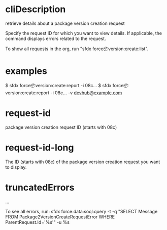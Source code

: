 # cliDescription

retrieve details about a package version creation request

Specify the request ID for which you want to view details. If applicable, the command displays errors related to the request.

To show all requests in the org, run "sfdx force:package:version:create:list".

# examples

$ sfdx force:package:version:create:report -i 08c...
$ sfdx force:package:version:create:report -i 08c... -v devhub@example.com

# request-id

package version creation request ID (starts with 08c)

# request-id-long

The ID (starts with 08c) of the package version creation request you want to display.

# truncatedErrors

...

To see all errors, run: sfdx force:data:soql:query -t -q "SELECT Message FROM Package2VersionCreateRequestError WHERE ParentRequest.Id='%s'" -u %s
